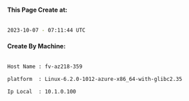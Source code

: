 
   
#### This Page Create at:

```bash

2023-10-07 - 07:11:44 UTC

```

#### Create By Machine:

```bash

Host Name : fv-az218-359

platform  : Linux-6.2.0-1012-azure-x86_64-with-glibc2.35

Ip Local  : 10.1.0.100

```

